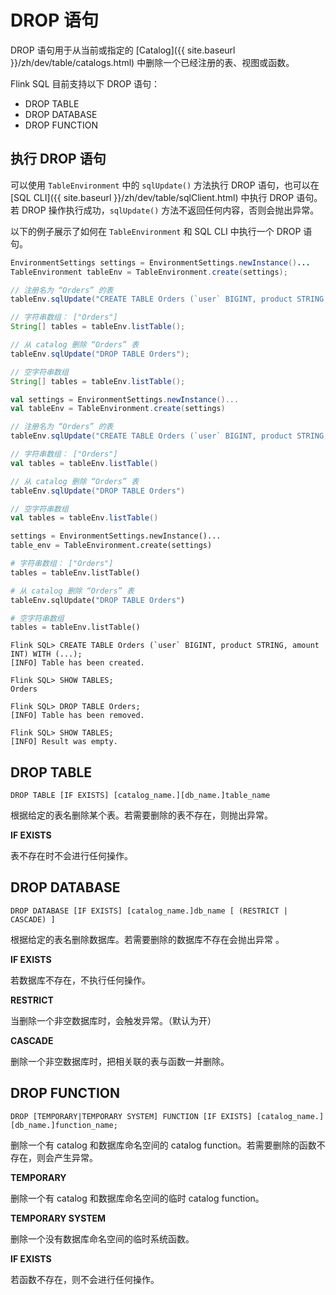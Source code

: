 # DROP 语句
DROP 语句用于从当前或指定的 [Catalog]({{ site.baseurl }}/zh/dev/table/catalogs.html) 中删除一个已经注册的表、视图或函数。

Flink SQL 目前支持以下 DROP 语句：

- DROP TABLE
- DROP DATABASE
- DROP FUNCTION

## 执行 DROP 语句

可以使用 `TableEnvironment` 中的 `sqlUpdate()` 方法执行 DROP 语句，也可以在 [SQL CLI]({{ site.baseurl }}/zh/dev/table/sqlClient.html) 中执行 DROP 语句。 若 DROP 操作执行成功，`sqlUpdate()` 方法不返回任何内容，否则会抛出异常。

以下的例子展示了如何在 `TableEnvironment` 和  SQL CLI 中执行一个 DROP 语句。

```java
EnvironmentSettings settings = EnvironmentSettings.newInstance()...
TableEnvironment tableEnv = TableEnvironment.create(settings);

// 注册名为 “Orders” 的表
tableEnv.sqlUpdate("CREATE TABLE Orders (`user` BIGINT, product STRING, amount INT) WITH (...)");

// 字符串数组： ["Orders"]
String[] tables = tableEnv.listTable();

// 从 catalog 删除 “Orders” 表
tableEnv.sqlUpdate("DROP TABLE Orders");

// 空字符串数组
String[] tables = tableEnv.listTable();
```

```scala
val settings = EnvironmentSettings.newInstance()...
val tableEnv = TableEnvironment.create(settings)

// 注册名为 “Orders” 的表
tableEnv.sqlUpdate("CREATE TABLE Orders (`user` BIGINT, product STRING, amount INT) WITH (...)");

// 字符串数组： ["Orders"]
val tables = tableEnv.listTable()

// 从 catalog 删除 “Orders” 表
tableEnv.sqlUpdate("DROP TABLE Orders")

// 空字符串数组
val tables = tableEnv.listTable()
```

```python
settings = EnvironmentSettings.newInstance()...
table_env = TableEnvironment.create(settings)

# 字符串数组： ["Orders"]
tables = tableEnv.listTable()

# 从 catalog 删除 “Orders” 表
tableEnv.sqlUpdate("DROP TABLE Orders")

# 空字符串数组
tables = tableEnv.listTable()
```

```sqlite-psql
Flink SQL> CREATE TABLE Orders (`user` BIGINT, product STRING, amount INT) WITH (...);
[INFO] Table has been created.

Flink SQL> SHOW TABLES;
Orders

Flink SQL> DROP TABLE Orders;
[INFO] Table has been removed.

Flink SQL> SHOW TABLES;
[INFO] Result was empty.
```

## DROP TABLE

```sqlite-psql
DROP TABLE [IF EXISTS] [catalog_name.][db_name.]table_name
```

根据给定的表名删除某个表。若需要删除的表不存在，则抛出异常。

**IF EXISTS**

表不存在时不会进行任何操作。

## DROP DATABASE

```sqlite-psql
DROP DATABASE [IF EXISTS] [catalog_name.]db_name [ (RESTRICT | CASCADE) ]
```

根据给定的表名删除数据库。若需要删除的数据库不存在会抛出异常 。

**IF EXISTS**

若数据库不存在，不执行任何操作。

**RESTRICT**

当删除一个非空数据库时，会触发异常。（默认为开）

**CASCADE**

删除一个非空数据库时，把相关联的表与函数一并删除。

## DROP FUNCTION

```sqlite-psql
DROP [TEMPORARY|TEMPORARY SYSTEM] FUNCTION [IF EXISTS] [catalog_name.][db_name.]function_name;
```

删除一个有 catalog 和数据库命名空间的 catalog function。若需要删除的函数不存在，则会产生异常。

**TEMPORARY**

删除一个有 catalog 和数据库命名空间的临时 catalog function。

**TEMPORARY SYSTEM**

删除一个没有数据库命名空间的临时系统函数。

**IF EXISTS**

若函数不存在，则不会进行任何操作。